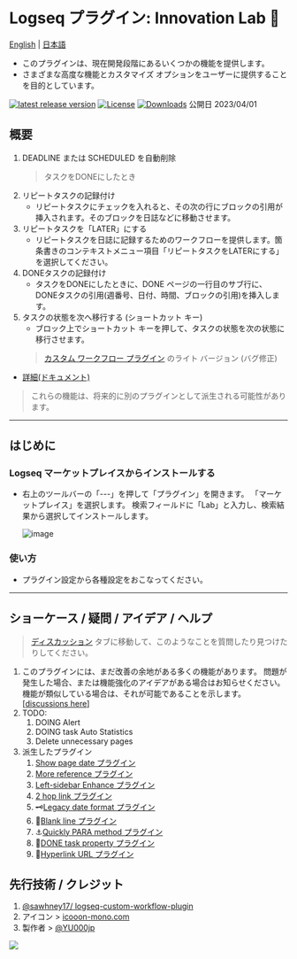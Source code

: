 # Logseq プラグイン: Innovation Lab 🌱

[English](https://github.com/YU000jp/logseq-plugin-some-menu-extender) | [日本語](https://github.com/YU000jp/logseq-plugin-some-menu-extender/blob/main/README.ja.md)

- このプラグインは、現在開発段階にあるいくつかの機能を提供します。
- さまざまな高度な機能とカスタマイズ オプションをユーザーに提供することを目的としています。

[![latest release version](https://img.shields.io/github/v/release/YU000jp/logseq-plugin-some-menu-extender)](https://github.com/YU000jp/logseq-plugin-some-menu-extender/releases)
[![License](https://img.shields.io/github/license/YU000jp/logseq-plugin-some-menu-extender?color=blue)](https://github.com/YU000jp/logseq-plugin-some-menu-extender/blob/main/LICENSE)
[![Downloads](https://img.shields.io/github/downloads/YU000jp/logseq-plugin-some-menu-extender/total.svg)](https://github.com/YU000jp/logseq-plugin-some-menu-extender/releases)
 公開日 2023/04/01

## 概要

1. DEADLINE または SCHEDULED を自動削除
    > タスクをDONEにしたとき
1. リピートタスクの記録付け
    - リピートタスクにチェックを入れると、その次の行にブロックの引用が挿入されます。そのブロックを日誌などに移動させます。
1. リピートタスクを「LATER」にする
    - リピートタスクを日誌に記録するためのワークフローを提供します。箇条書きのコンテキストメニュー項目「リピートタスクをLATERにする」を選択してください。
1. DONEタスクの記録付け
    - タスクをDONEにしたときに、DONE ページの一行目のサブ行に、DONEタスクの引用(週番号、日付、時間、ブロックの引用)を挿入します。
1. タスクの状態を次へ移行する (ショートカット キー)
    - ブロック上でショートカット キーを押して、タスクの状態を次の状態に移行させます。
    > [カスタム ワークフロー プラグイン](https://github.com/sawhney17/logseq-custom-workflow-plugin) のライト バージョン (バグ修正)

- [詳細(ドキュメント)](https://github.com/YU000jp/logseq-plugin-some-menu-extender/wiki/Document)

> これらの機能は、将来的に別のプラグインとして派生される可能性があります。

---

## はじめに

### Logseq マーケットプレイスからインストールする

- 右上のツールバーの「---」を押して「プラグイン」を開きます。 「マーケットプレイス」を選択します。 検索フィールドに「Lab」と入力し、検索結果から選択してインストールします。

   ![image](https://github.com/YU000jp/logseq-plugin-some-menu-extender/assets/111847207/32afec53-20ad-41d0-ad54-44cd07a50c67)

### 使い方

- プラグイン設定から各種設定をおこなってください。

---
## ショーケース / 疑問 / アイデア / ヘルプ

> [ディスカッション](https://github.com/YU000jp/logseq-plugin-some-menu-extender/Discussions) タブに移動して、このようなことを質問したり見つけたりしてください。
1. このプラグインには、まだ改善の余地がある多くの機能があります。 問題が発生した場合、または機能強化のアイデアがある場合はお知らせください。 機能が類似している場合は、それが可能であることを示します。 [[discussions here](https://github.com/YU000jp/logseq-plugin-some-menu-extender/discussions)]
1. TODO:
   1. DOING Alert
   1. DOING task Auto Statistics
   1. Delete unnecessary pages
1. 派生したプラグイン
   1. [Show page date プラグイン](https://github.com/YU000jp/logseq-plugin-show-page-date)
   1. [More reference プラグイン](https://github.com/YU000jp/logseq-plugin-reference-guide)
   1. [Left-sidebar Enhance プラグイン](https://github.com/YU000jp/logseq-plugin-left-sidebar-enhance)
   1. [2 hop link プラグイン](https://github.com/YU000jp/logseq-plugin-two-hop-link)
   1. 🗝️[Legacy date format プラグイン](https://github.com/YU000jp/logseq-plugin-legacy-date-format)
   1. 🦢[Blank line プラグイン](https://github.com/YU000jp/logseq-plugin-blank-line)
   1. ⚓[Quickly PARA method プラグイン](https://github.com/YU000jp/logseq-plugin-quickly-para-method)
   1. 💪[DONE task property プラグイン](https://github.com/YU000jp/logseq-plugin-confirmation-done-task)
   1. 🔗[Hyperlink URL プラグイン](https://github.com/YU000jp/logseq-plugin-confirmation-hyperlink)

## 先行技術 / クレジット

1. [@sawhney17/ logseq-custom-workflow-plugin](https://github.com/sawhney17/logseq-custom-workflow-plugin)
1. アイコン > [icooon-mono.com](https://icooon-mono.com/12611-%e3%83%a1%e3%83%8b%e3%83%a5%e3%83%bc%e3%81%ae%e3%83%95%e3%83%aa%e3%83%bc%e3%82%a2%e3%82%a4%e3%82%b3%e3%83%b316/)
1. 製作者 > [@YU000jp](https://github.com/YU000jp)

<a href="https://www.buymeacoffee.com/yu000japan"><img src="https://img.buymeacoffee.com/button-api/?text=Buy me a pizza&emoji=🍕&slug=yu000japan&button_colour=FFDD00&font_colour=000000&font_family=Poppins&outline_colour=000000&coffee_colour=ffffff" /></a>
